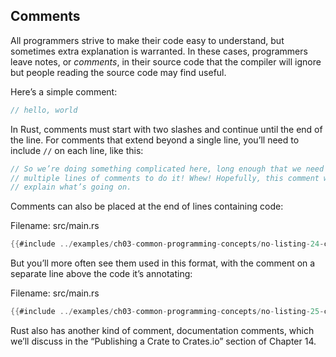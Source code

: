 ## Comments

All programmers strive to make their code easy to understand, but sometimes
extra explanation is warranted. In these cases, programmers leave notes, or
*comments*, in their source code that the compiler will ignore but people
reading the source code may find useful.

Here’s a simple comment:

```rust
// hello, world
```

In Rust, comments must start with two slashes and continue until the end of the
line. For comments that extend beyond a single line, you’ll need to include
`//` on each line, like this:

```rust
// So we’re doing something complicated here, long enough that we need
// multiple lines of comments to do it! Whew! Hopefully, this comment will
// explain what’s going on.
```

Comments can also be placed at the end of lines containing code:

<span class="filename">Filename: src/main.rs</span>

```rust
{{#include ../examples/ch03-common-programming-concepts/no-listing-24-comments-end-of-line/src/main.rs}}
```

But you’ll more often see them used in this format, with the comment on a
separate line above the code it’s annotating:

<span class="filename">Filename: src/main.rs</span>

```rust
{{#include ../examples/ch03-common-programming-concepts/no-listing-25-comments-above-line/src/main.rs}}
```

Rust also has another kind of comment, documentation comments, which we’ll
discuss in the “Publishing a Crate to Crates.io” section of Chapter 14.
